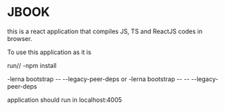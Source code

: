 # JBOOK

this is a react application that compiles JS, TS and ReactJS codes in browser.

To use this application as it is

run//
-npm install

-lerna bootstrap -- --legacy-peer-deps or
-lerna bootstrap -- -- --legacy-peer-deps

application should run in localhost:4005
